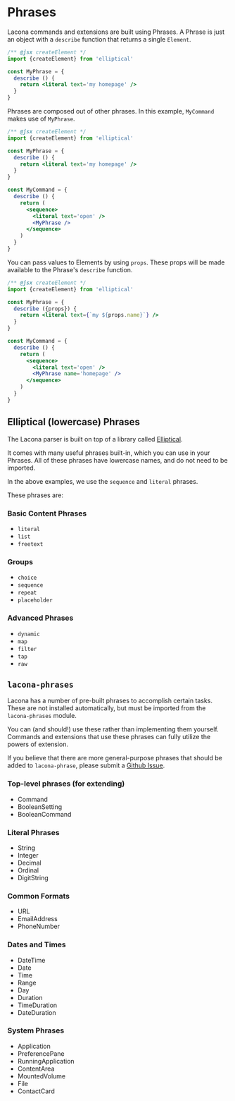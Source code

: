 # Phrases

Lacona commands and extensions are built using Phrases. A Phrase is just an
object with a `describe` function that returns a single `Element`.

```jsx
/** @jsx createElement */
import {createElement} from 'elliptical'

const MyPhrase = {
  describe () {
    return <literal text='my homepage' />
  }
}
```

Phrases are composed out of other phrases. In this example, `MyCommand`
makes use of `MyPhrase`.

```jsx
/** @jsx createElement */
import {createElement} from 'elliptical'

const MyPhrase = {
  describe () {
    return <literal text='my homepage' />
  }
}

const MyCommand = {
  describe () {
    return (
      <sequence>
        <literal text='open' />
        <MyPhrase />
      </sequence>
    )
  }
}
```

You can pass values to Elements by using `props`. These props will be made
available to the Phrase's `describe` function.

```jsx
/** @jsx createElement */
import {createElement} from 'elliptical'

const MyPhrase = {
  describe ({props}) {
    return <literal text={`my ${props.name}`} />
  }
}

const MyCommand = {
  describe () {
    return (
      <sequence>
        <literal text='open' />
        <MyPhrase name='homepage' />
      </sequence>
    )
  }
}
```

## Elliptical (lowercase) Phrases

The Lacona parser is built on top of a library called
[Elliptical](http://elliptical.laconalabs.com/).

It comes with many useful phrases built-in, which you can use in your Phrases.
All of these phrases have lowercase names, and do not need to be imported.

In the above examples, we use the `sequence` and `literal` phrases.

These phrases are:

### Basic Content Phrases

- `literal`
- `list`
- `freetext`

### Groups

- `choice`
- `sequence`
- `repeat`
- `placeholder`

### Advanced Phrases

- `dynamic`
- `map`
- `filter`
- `tap`
- `raw`

## `lacona-phrases`

Lacona has a number of pre-built phrases to accomplish certain tasks. These
are not installed automatically, but must be imported from the
`lacona-phrases` module.

You can (and should!) use these rather than implementing them yourself. Commands
and extensions that use these phrases can fully utilize the powers of extension.

If you believe that there are more general-purpose phrases that should be added
to `lacona-phrase`, please submit a
[Github Issue](https://github.com/laconalabs/lacona-phrases/issues).

### Top-level phrases (for extending)

- Command
- BooleanSetting
- BooleanCommand

### Literal Phrases

- String
- Integer
- Decimal
- Ordinal
- DigitString

### Common Formats

- URL
- EmailAddress
- PhoneNumber

### Dates and Times

- DateTime
- Date
- Time
- Range
- Day
- Duration
- TimeDuration
- DateDuration

### System Phrases

- Application
- PreferencePane
- RunningApplication
- ContentArea
- MountedVolume
- File
- ContactCard
